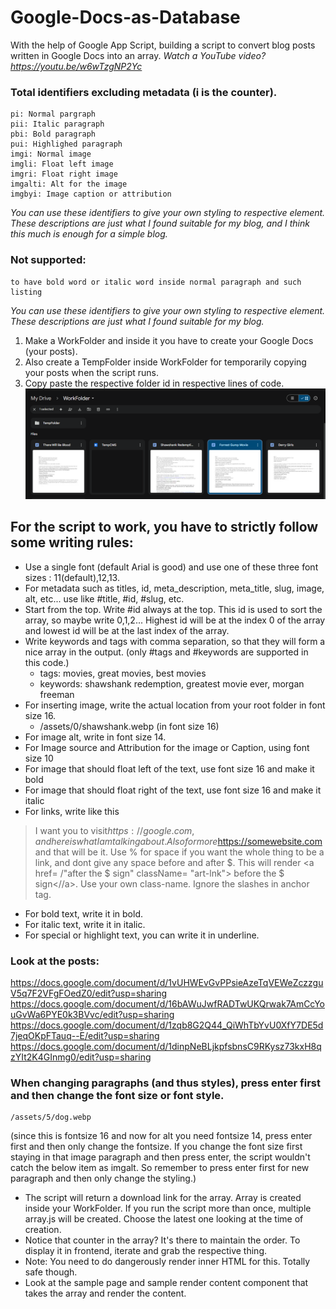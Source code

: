 # Google-Docs-as-Database
With the help of Google App Script, building a script to convert blog posts written in Google Docs into an array.
*Watch a YouTube video? https://youtu.be/w6wTzgNP2Yc*
### Total identifiers excluding metadata (i is the counter).
	pi: Normal pargraph
	pii: Italic paragraph
	pbi: Bold paragraph
	pui: Highlighed paragraph
	imgi: Normal image
	imgli: Float left image
	imgri: Float right image
	imgalti: Alt for the image
	imgbyi: Image caption or attribution
 *You can use these identifiers to give your own styling to respective element. These descriptions are just what I found suitable for my blog, and I think this much is enough for a simple blog.*
 
 ### Not supported:
 	to have bold word or italic word inside normal paragraph and such
  	listing
*You can use these identifiers to give your own styling to respective element. These descriptions are just what I found suitable for my blog.*
1. Make a WorkFolder and inside it you have to create your Google Docs (your posts).
2. Also create a TempFolder inside WorkFolder for temporarily copying your posts when the script runs.
3. Copy paste the respective folder id in respective lines of code.
![folders](/assets/folders.png)
## For the script to work, you have to strictly follow some writing rules:
* Use a single font (default Arial is good) and use one of these three font sizes : 11(default),12,13.
* For metadata such as titles, id, meta_description, meta_title, slug, image, alt, etc... use like #title, #id, #slug, etc.
* Start from the top. Write #id always at the top. This id is used to sort the array, so maybe write 0,1,2... Highest id will be at the index 0 of the array and lowest id will be at the last index of the array. 
* Write keywords and tags with comma separation, so that they will form a nice array in the output. (only #tags and #keywords are supported in this code.)
   * tags: movies, great movies, best movies
   * keywords: shawshank redemption, greatest movie ever, morgan freeman
* For inserting image, write the actual location from your root folder in font size 16.
	* /assets/0/shawshank.webp (in font size 16)
* For image alt, write in font size 14.
* For Image source and Attribution for the image or Caption, using font size 10
* For image that should float left of the text, use font size 16 and make it bold
* For image that should float right of the  text, use font size 16 and make it italic
* For links, write like this
>I want you to visit$https://google.com, and here is what I am talking about. Also for more%information%please%visit$https://somewebsite.com and that will be it.
>Use % for space if you want the whole thing to be a link, and dont give any space before and after $.
>This will render <a href= /"after the $ sign" className= "art-lnk"> before the $ sign<//a>. Use your own class-name. Ignore the slashes in anchor tag.
* For bold text, write it in bold.
* For italic text, write it in italic.
* For special or highlight text, you can write it in underline.

### Look at the posts:

https://docs.google.com/document/d/1vUHWEvGvPPsieAzeTqVEWeZczzguV5q7F2VFgFOedZ0/edit?usp=sharing
https://docs.google.com/document/d/16bAWuJwfRADTwUKQrwak7AmCcYouGvWa6PYE0k3BVvc/edit?usp=sharing
https://docs.google.com/document/d/1zqb8G2Q44_QiWhTbYvU0XfY7DE5d7jeqOKpFTauq--E/edit?usp=sharing
https://docs.google.com/document/d/1dinpNeBLjkpfsbnsC9RKysz73kxH8qzYIt2K4GInmg0/edit?usp=sharing

### When changing paragraphs (and thus styles), press enter first and then change the font size or font style.
	/assets/5/dog.webp
(since this is fontsize 16 and now for alt you need fontsize 14, press enter first and then only change the fontsize. If you change the font size first staying in that image paragraph and then press enter, the script wouldn't catch the below item as imgalt. So remember to press enter first for new paragraph and then only change the styling.)
 
* The script will return a download link for the array. Array is created inside your WorkFolder. If you run the script more than once, multiple array.js will be created. Choose the latest one looking at the time of creation.
* Notice that counter in the array? It's there to maintain the order. To display it in frontend, iterate and grab the respective thing.
* Note: You need to do dangerously render inner HTML for this. Totally safe though.
* Look at the sample page and sample render content component that takes the array and render the content.
